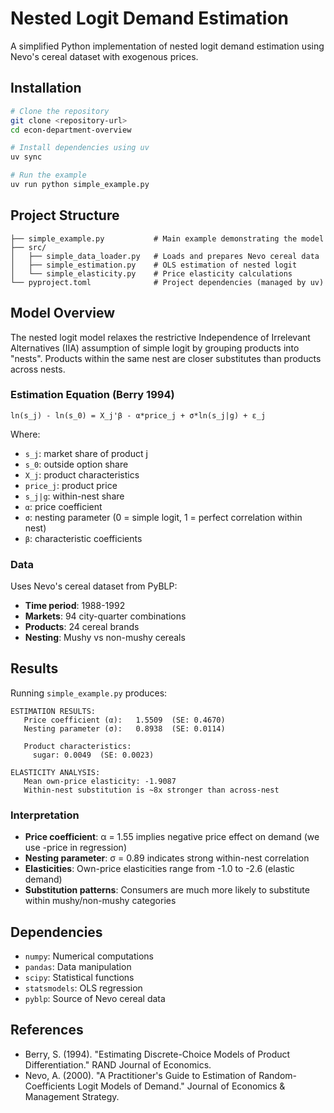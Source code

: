 # Nested Logit Demand Estimation

A simplified Python implementation of nested logit demand estimation using Nevo's cereal dataset with exogenous prices.

## Installation

```bash
# Clone the repository
git clone <repository-url>
cd econ-department-overview

# Install dependencies using uv
uv sync

# Run the example
uv run python simple_example.py
```

## Project Structure

```
├── simple_example.py           # Main example demonstrating the model
├── src/
│   ├── simple_data_loader.py   # Loads and prepares Nevo cereal data
│   ├── simple_estimation.py    # OLS estimation of nested logit
│   └── simple_elasticity.py    # Price elasticity calculations
└── pyproject.toml              # Project dependencies (managed by uv)
```

## Model Overview

The nested logit model relaxes the restrictive Independence of Irrelevant Alternatives (IIA) assumption of simple logit by grouping products into "nests". Products within the same nest are closer substitutes than products across nests.

### Estimation Equation (Berry 1994)

```
ln(s_j) - ln(s_0) = X_j'β - α*price_j + σ*ln(s_j|g) + ε_j
```

Where:
- `s_j`: market share of product j
- `s_0`: outside option share
- `X_j`: product characteristics
- `price_j`: product price
- `s_j|g`: within-nest share
- `α`: price coefficient
- `σ`: nesting parameter (0 = simple logit, 1 = perfect correlation within nest)
- `β`: characteristic coefficients

### Data

Uses Nevo's cereal dataset from PyBLP:
- **Time period**: 1988-1992
- **Markets**: 94 city-quarter combinations
- **Products**: 24 cereal brands
- **Nesting**: Mushy vs non-mushy cereals

## Results

Running `simple_example.py` produces:

```
ESTIMATION RESULTS:
   Price coefficient (α):   1.5509  (SE: 0.4670)
   Nesting parameter (σ):   0.8938  (SE: 0.0114)

   Product characteristics:
     sugar: 0.0049  (SE: 0.0023)

ELASTICITY ANALYSIS:
   Mean own-price elasticity: -1.9087
   Within-nest substitution is ~8x stronger than across-nest
```

### Interpretation

- **Price coefficient**: α = 1.55 implies negative price effect on demand (we use -price in regression)
- **Nesting parameter**: σ = 0.89 indicates strong within-nest correlation
- **Elasticities**: Own-price elasticities range from -1.0 to -2.6 (elastic demand)
- **Substitution patterns**: Consumers are much more likely to substitute within mushy/non-mushy categories

## Dependencies

- `numpy`: Numerical computations
- `pandas`: Data manipulation
- `scipy`: Statistical functions
- `statsmodels`: OLS regression
- `pyblp`: Source of Nevo cereal data

## References

- Berry, S. (1994). "Estimating Discrete-Choice Models of Product Differentiation." RAND Journal of Economics.
- Nevo, A. (2000). "A Practitioner's Guide to Estimation of Random-Coefficients Logit Models of Demand." Journal of Economics & Management Strategy.